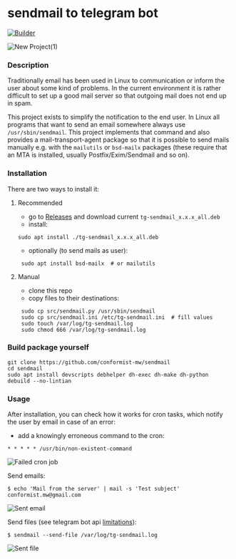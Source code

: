 # sendmail to telegram bot

[![Builder](https://github.com/conformist-mw/sendmail/actions/workflows/build.yaml/badge.svg?branch=v0.2.2)](https://github.com/conformist-mw/sendmail/actions/workflows/build.yaml)

![New Project(1)](https://user-images.githubusercontent.com/13550539/142740382-147f4b3f-d579-426d-9f36-74e38d24c126.png)

### Description

Traditionally email has been used in Linux to communication or inform the user about some kind of problems. In the current environment it is rather difficult to set up a good mail server so that outgoing mail does not end up in spam. 

This project exists to simplify the notification to the end user. In Linux all programs that want to send an email somewhere always use `/usr/sbin/sendmail`. This project implements that command and also provides a mail-transport-agent package so that it is possible to send mails manually e.g. with the `mailutils` or `bsd-mailx` packages (these require that an MTA is installed, usually Postfix/Exim/Sendmail and so on).

### Installation

There are two ways to install it:

1. Recommended
    - go to [Releases](https://github.com/conformist-mw/sendmail/releases) and download current `tg-sendmail_x.x.x_all.deb`
    - install:
    ```shell
    sudo apt install ./tg-sendmail_x.x.x_all.deb
    ```
    - optionally (to send mails as user):
   ```shell
    sudo apt install bsd-mailx  # or mailutils
    ```

2. Manual
    - clone this repo
    - copy files to their destinations:
   ```shell
    sudo cp src/sendmail.py /usr/sbin/sendmail
    sudo cp src/sendmail.ini /etc/tg-sendmail.ini  # fill values
    sudo touch /var/log/tg-sendmail.log
    sudo chmod 666 /var/log/tg-sendmail.log
   ```

### Build package yourself

```shell
git clone https://github.com/conformist-mw/sendmail
cd sendmail
sudo apt install devscripts debhelper dh-exec dh-make dh-python
debuild --no-lintian
```

### Usage

After installation, you can check how it works for cron tasks, which notify the user by email in case of an error:

- add a knowingly erroneous command to the cron:

```shell
* * * * * /usr/bin/non-existent-command
```
![Failed cron job](https://user-images.githubusercontent.com/13550539/142764635-af564b8e-532e-4981-a6e2-d4974a8d1f79.png)

Send emails:

```shell
$ echo 'Mail from the server' | mail -s 'Test subject' conformist.mw@gmail.com
```
![Sent email](https://user-images.githubusercontent.com/13550539/142764816-0109b90f-cef7-4282-8ca1-d81a9024335d.png)

Send files (see telegram bot api [limitations](https://core.telegram.org/bots/api#sending-files)):

```shell
$ sendmail --send-file /var/log/tg-sendmail.log
```

![Sent file](https://user-images.githubusercontent.com/13550539/142765226-ba5d978f-a9af-4c70-bb7f-935c2e3f2f8f.png)

